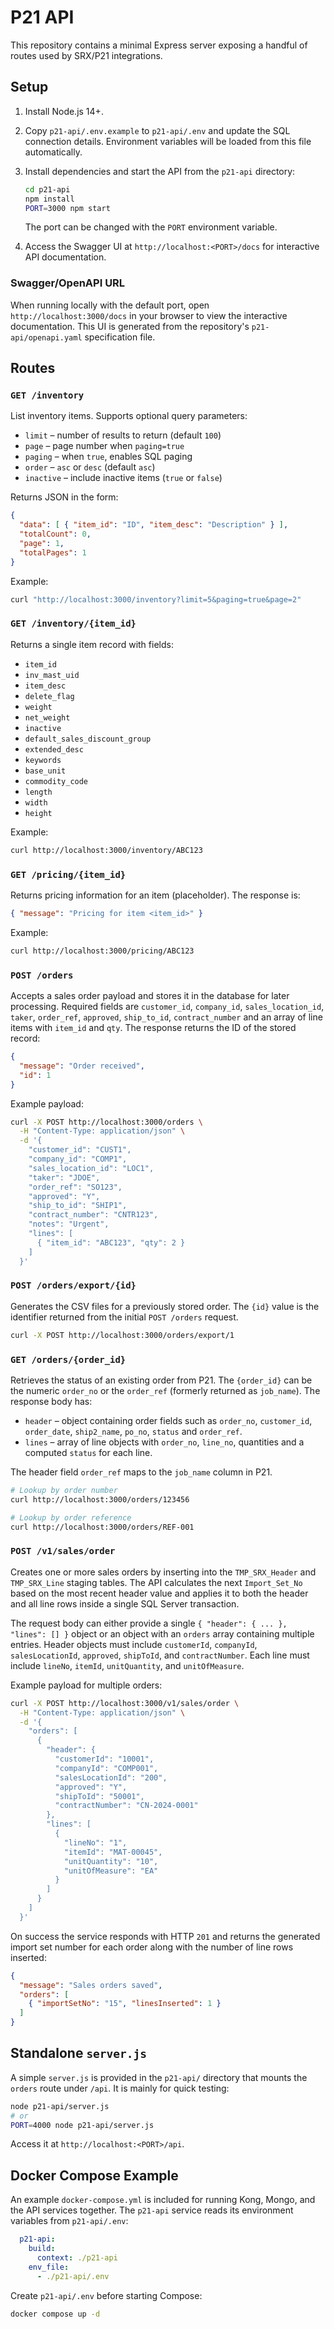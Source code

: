 # P21 API

This repository contains a minimal Express server exposing a handful of routes used by SRX/P21 integrations.

## Setup

1. Install Node.js 14+.

2. Copy `p21-api/.env.example` to `p21-api/.env` and update the SQL connection details. Environment variables will be loaded from this file automatically.

3. Install dependencies and start the API from the `p21-api` directory:
   ```bash
   cd p21-api
   npm install
   PORT=3000 npm start
   ```
   The port can be changed with the `PORT` environment variable.
   
4. Access the Swagger UI at `http://localhost:<PORT>/docs` for interactive API documentation.

### Swagger/OpenAPI URL

When running locally with the default port, open `http://localhost:3000/docs` in your browser to view the interactive documentation. This UI is generated from the repository's `p21-api/openapi.yaml` specification file.

## Routes

### `GET /inventory`
List inventory items. Supports optional query parameters:
- `limit` – number of results to return (default `100`)
- `page` – page number when `paging=true`
- `paging` – when `true`, enables SQL paging
- `order` – `asc` or `desc` (default `asc`)
- `inactive` – include inactive items (`true` or `false`)

Returns JSON in the form:

```json
{
  "data": [ { "item_id": "ID", "item_desc": "Description" } ],
  "totalCount": 0,
  "page": 1,
  "totalPages": 1
}
```

Example:
```bash
curl "http://localhost:3000/inventory?limit=5&paging=true&page=2"
```

### `GET /inventory/{item_id}`
Returns a single item record with fields:
- `item_id`
- `inv_mast_uid`
- `item_desc`
- `delete_flag`
- `weight`
- `net_weight`
- `inactive`
- `default_sales_discount_group`
- `extended_desc`
- `keywords`
- `base_unit`
- `commodity_code`
- `length`
- `width`
- `height`

Example:
```bash
curl http://localhost:3000/inventory/ABC123
```

### `GET /pricing/{item_id}`
Returns pricing information for an item (placeholder). The response is:
```json
{ "message": "Pricing for item <item_id>" }
```

Example:
```bash
curl http://localhost:3000/pricing/ABC123
```

### `POST /orders`
Accepts a sales order payload and stores it in the database for later
processing. Required fields are `customer_id`, `company_id`,
`sales_location_id`, `taker`, `order_ref`, `approved`, `ship_to_id`,
`contract_number` and an array of line items with `item_id` and `qty`.
The response returns the ID of the stored record:

```json
{
  "message": "Order received",
  "id": 1
}
```

Example payload:
```bash
curl -X POST http://localhost:3000/orders \
  -H "Content-Type: application/json" \
  -d '{
    "customer_id": "CUST1",
    "company_id": "COMP1",
    "sales_location_id": "LOC1",
    "taker": "JDOE",
    "order_ref": "SO123",
    "approved": "Y",
    "ship_to_id": "SHIP1",
    "contract_number": "CNTR123",
    "notes": "Urgent",
    "lines": [
      { "item_id": "ABC123", "qty": 2 }
    ]
  }'
```

### `POST /orders/export/{id}`
Generates the CSV files for a previously stored order. The `{id}` value is the
identifier returned from the initial `POST /orders` request.

```bash
curl -X POST http://localhost:3000/orders/export/1
```

### `GET /orders/{order_id}`
Retrieves the status of an existing order from P21. The `{order_id}` can be the
numeric `order_no` or the `order_ref` (formerly returned as `job_name`).
The response body has:

- `header` – object containing order fields such as `order_no`, `customer_id`,
  `order_date`, `ship2_name`, `po_no`, `status` and `order_ref`.
- `lines` – array of line objects with `order_no`, `line_no`, quantities and a
  computed `status` for each line.

The header field `order_ref` maps to the `job_name` column in P21.

```bash
# Lookup by order number
curl http://localhost:3000/orders/123456

# Lookup by order reference
curl http://localhost:3000/orders/REF-001
```

### `POST /v1/sales/order`
Creates one or more sales orders by inserting into the `TMP_SRX_Header` and
`TMP_SRX_Line` staging tables. The API calculates the next `Import_Set_No`
based on the most recent header value and applies it to both the header and all
line rows inside a single SQL Server transaction.

The request body can either provide a single `{ "header": { ... }, "lines": [] }`
object or an object with an `orders` array containing multiple entries. Header
objects must include `customerId`, `companyId`, `salesLocationId`, `approved`,
`shipToId`, and `contractNumber`. Each line must include `lineNo`, `itemId`,
`unitQuantity`, and `unitOfMeasure`.

Example payload for multiple orders:

```bash
curl -X POST http://localhost:3000/v1/sales/order \
  -H "Content-Type: application/json" \
  -d '{
    "orders": [
      {
        "header": {
          "customerId": "10001",
          "companyId": "COMP001",
          "salesLocationId": "200",
          "approved": "Y",
          "shipToId": "50001",
          "contractNumber": "CN-2024-0001"
        },
        "lines": [
          {
            "lineNo": "1",
            "itemId": "MAT-00045",
            "unitQuantity": "10",
            "unitOfMeasure": "EA"
          }
        ]
      }
    ]
  }'
```

On success the service responds with HTTP `201` and returns the generated import
set number for each order along with the number of line rows inserted:

```json
{
  "message": "Sales orders saved",
  "orders": [
    { "importSetNo": "15", "linesInserted": 1 }
  ]
}
```

## Standalone `server.js`
A simple `server.js` is provided in the `p21-api/` directory that mounts the `orders` route under `/api`. It is mainly for quick testing:

```bash
node p21-api/server.js
# or
PORT=4000 node p21-api/server.js
```

Access it at `http://localhost:<PORT>/api`.

## Docker Compose Example

An example `docker-compose.yml` is included for running Kong, Mongo, and the API
services together. The `p21-api` service reads its environment variables from
`p21-api/.env`:

```yaml
  p21-api:
    build:
      context: ./p21-api
    env_file:
      - ./p21-api/.env
```

Create `p21-api/.env` before starting Compose:

```bash
docker compose up -d
```


